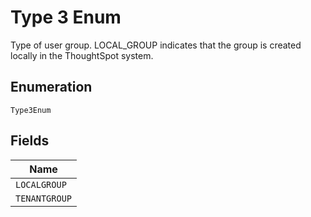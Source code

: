 
# Type 3 Enum

Type of user group. LOCAL_GROUP indicates that the group is created locally in the ThoughtSpot system.

## Enumeration

`Type3Enum`

## Fields

| Name |
|  --- |
| `LOCALGROUP` |
| `TENANTGROUP` |

